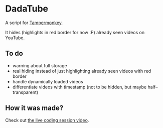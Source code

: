 DadaTube
===

A script for [Tampermonkey](https://tampermonkey.net/).

It hides (highlights in red border for now :P) 
already seen videos on YouTube.

To do
--

* warning about full storage
* real hiding instead of just highlighting already seen videos with red border
* handle dynamically loaded videos
* differentiate videos with timestamp 
  (not to be hidden, but maybe half–transparent)

How it was made?
--

Check out 
[the live coding session video](https://www.liveedu.tv/dvdnwk/lMdG2-dadatube-tampermonkey-youtube-extension/).
